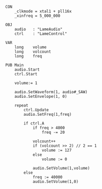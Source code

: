 
    CON
        _clkmode = xtal1 + pll16x
        _xinfreq = 5_000_000

    OBJ
        audio   : "LameAudio"
        ctrl    : "LameControl"

    VAR
        long    volume
        long    volcount
        long    freq

    PUB Main
        audio.Start
        ctrl.Start

        volume:= 1

        audio.SetWaveform(1, audio#_SAW)
        audio.SetEnvelope(1, 0)

        repeat
            ctrl.Update
            audio.SetFreq(1,freq)

            if ctrl.A
                if freq > 4000
                    freq -= 20

                volcount++
                if (volcount >> 2) // 2 == 1
                    volume := 127
                else
                    volume := 0

                audio.SetVolume(1,volume)
            else
                freq := 40000
                audio.SetVolume(1,0)
